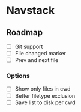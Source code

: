# Navstack

## Roadmap

- [ ] Git support
- [ ] File changed marker
- [ ] Prev and next file
### Options
- [ ] Show only files in cwd
- [ ] Better filetype exclusion
- [ ] Save list to disk per cwd
